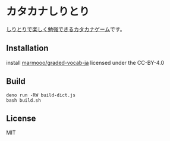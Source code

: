 # カタカナしりとり

[しりとりで楽しく勉強できるカタカナゲーム](https://marmooo.github.io/kana-siritori/)です。

## Installation

install [marmooo/graded-vocab-ja](https://github.com/marmooo/graded-vocab-ja) licensed under the CC-BY-4.0

## Build

```
deno run -RW build-dict.js
bash build.sh
```

## License

MIT
